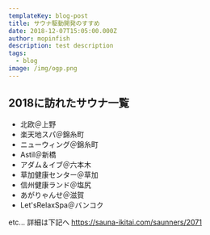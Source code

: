 ```yaml
---
templateKey: blog-post
title: サウナ駆動開発のすすめ
date: 2018-12-07T15:05:00.000Z
author: mopinfish
description: test description
tags:
  - blog
image: /img/ogp.png
---
```

## 2018に訪れたサウナ一覧
* 北欧＠上野
* 楽天地スパ＠錦糸町
* ニューウィング＠錦糸町
* Astil＠新橋
* アダム＆イブ＠六本木
* 草加健康センター＠草加
* 信州健康ランド＠塩尻
* あがりゃんせ＠滋賀
* Let'sRelaxSpa＠バンコク

etc...
詳細は下記へ
https://sauna-ikitai.com/saunners/2071
